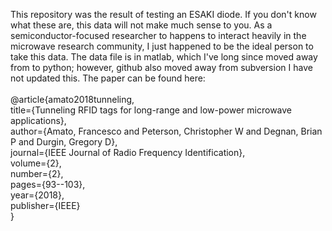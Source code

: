 This repository was the result of testing an ESAKI diode.  If you don't know what these are, this data will not make much sense to you.  As a semiconductor-focused researcher to happens to interact heavily in the microwave research community, I just happened to be the ideal person to take this data.  The data file is in matlab, which I've long since moved away from to python; however, github also moved away from subversion I have not updated this.  The paper can be found here:
<br />
<br />
@article{amato2018tunneling,<br />
  title={Tunneling RFID tags for long-range and low-power microwave applications},<br />
  author={Amato, Francesco and Peterson, Christopher W and Degnan, Brian P and Durgin, Gregory D},<br />
  journal={IEEE Journal of Radio Frequency Identification},<br />
  volume={2},<br />
  number={2},<br />
  pages={93--103},<br />
  year={2018},<br />
  publisher={IEEE}<br />
}<br />
